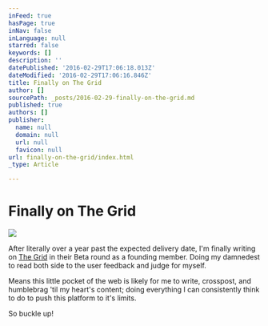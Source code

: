 ```yaml
---
inFeed: true
hasPage: true
inNav: false
inLanguage: null
starred: false
keywords: []
description: ''
datePublished: '2016-02-29T17:06:18.013Z'
dateModified: '2016-02-29T17:06:16.846Z'
title: Finally on The Grid
author: []
sourcePath: _posts/2016-02-29-finally-on-the-grid.md
published: true
authors: []
publisher:
  name: null
  domain: null
  url: null
  favicon: null
url: finally-on-the-grid/index.html
_type: Article

---
```

# Finally on The Grid
![](https://the-grid-user-content.s3-us-west-2.amazonaws.com/d3e86724-8c2a-4e72-a9c5-179d394dd23c.jpg)

After literally over a year past the expected delivery date, I'm finally writing on [The Grid][0] in their Beta round as a founding member. Doing my damnedest to read both side to the user feedback and judge for myself. 

Means this little pocket of the web is likely for me to write, crosspost, and humblebrag 'til my heart's content; doing everything I can consistently think to do to push this platform to it's limits.

So buckle up!

[0]: thegrid.io